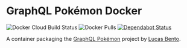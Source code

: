 # GraphQL Pokémon Docker
![Docker Cloud Build Status](https://img.shields.io/docker/cloud/build/devnullcake/graphql-pokemon.svg?style=flat-square) ![Docker Pulls](https://img.shields.io/docker/pulls/devnullcake/graphql-pokemon.svg?style=flat-square) [![Dependabot Status](https://api.dependabot.com/badges/status?host=github&repo=abn/graphql-pokemon-docker)](https://dependabot.com)

A container packaging the [GraphQL Pokémon](https://github.com/lucasbento/graphql-pokemon) project by [Lucas Bento](https://github.com/lucasbento).


